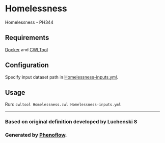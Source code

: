 # Homelessness

Homelessness - PH344

## Requirements

[Docker](https://docs.docker.com/install/) and [CWLTool](https://github.com/common-workflow-language/cwltool#install)

## Configuration

Specify input dataset path in [Homelessness-inputs.yml](Homelessness-inputs.yml).

## Usage

Run: `cwltool Homelessness.cwl Homelessness-inputs.yml`

***

### Based on original definition developed by Luchenski S
### Generated by [Phenoflow](https://kclhi.org/phenoflow).
